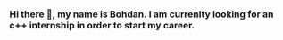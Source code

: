 ### Hi there 👋, my name is Bohdan. I am currenlty looking for an c++ internship in order to start my career.

